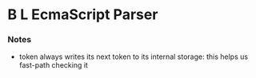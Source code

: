 # B L EcmaScript Parser


### Notes

* token always writes its next token to its internal storage: this helps us fast-path checking it
